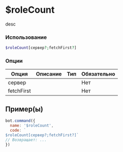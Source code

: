 # $roleCount
desc
### Использование
```php
$roleCount[сервер?;fetchFirst?]
```

### Опции

| Опция | Описание | Тип | Обязательно |
|--------|-------------|------|----------|
| сервер |  |  | Нет | 
| fetchFirst |  |  | Нет | 
## Пример(ы)

```javascript
bot.command({
  name: '$roleCount',
  code: `
$roleCount[сервер?;fetchFirst?]`
// Возвращает: ...
})
```
